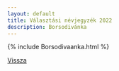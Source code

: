 ```yaml
---
layout: default
title: Választási névjegyzék 2022
description: Borsodivánka
---
```


{% include Borsodivaanka.html %}

[Vissza](./)